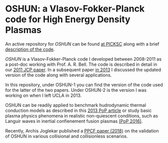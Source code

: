 # OSHUN: a Vlasov-Fokker-Planck code for High Energy Density Plasmas

An active repository for _OSHUN_ can be found <a href="https://github.com/UCLA-Plasma-Simulation-Group/OSHUN"> at PICKSC</a> along with a brief <a href="https://picksc.idre.ucla.edu/software/software-production-codes/oshun/"> description of the code</a>.

_OSHUN_ is a Vlasov-Fokker-Planck code I developed between 2008-2011 as a post-doc working with Prof. A. R. Bell. The code is described in detail in our  <a href="http://www.sciencedirect.com/science/article/pii/S0021999111002828">2011 JCP paper</a>. In a subsequent paper  <a href="http://aip.scitation.org/doi/abs/10.1063/1.4801750"> in 2013</a> I discussed the updated version of the code along with several applications. 

In this repository, under OSHUN-1 you can find the version of the code used for the latter of the two papers. Under OSHUN-2 is the version I was working on when I left UCLA in 2013. 

OSHUN can be readily applied to benchmark hudrodynamic thermal conduction models as described in this <a href="https://aip.scitation.org/doi/abs/10.1063/1.4789878"> 2013 PoP article</a> or study basic plasma physics phenomena in realistic non-quiescent conditions, such as Languir waves in inertial confienement fusion plasmas <a href="https://aip.scitation.org/doi/abs/10.1063/1.4939603"> (PoP 2016)</a>.

Recently, Archis Joglekar published a <a href="https://iopscience.iop.org/article/10.1088/1361-6587/aab978"> PPCF paper (2018)</a> on the validation of OSHUN in various collisional and collisionless scenarios.
